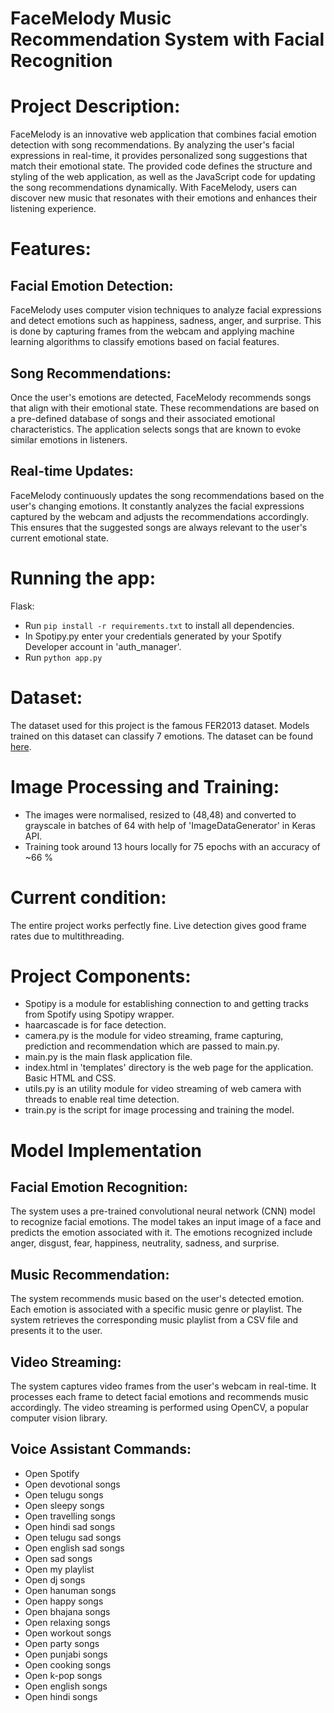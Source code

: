 # FaceMelody Music Recommendation System with Facial Recognition

# Project Description:
FaceMelody is an innovative web application that combines facial emotion detection with song recommendations. By analyzing the user's facial expressions in real-time, it provides personalized song suggestions that match their emotional state. The provided code defines the structure and styling of the web application, as well as the JavaScript code for updating the song recommendations dynamically. With FaceMelody, users can discover new music that resonates with their emotions and enhances their listening experience.

# Features:
## Facial Emotion Detection: 
FaceMelody uses computer vision techniques to analyze facial expressions and detect emotions such as happiness, sadness, anger, and surprise. This is done by capturing frames from the webcam and applying machine learning algorithms to classify emotions based on facial features.

## Song Recommendations: 
Once the user's emotions are detected, FaceMelody recommends songs that align with their emotional state. These recommendations are based on a pre-defined database of songs and their associated emotional characteristics. The application selects songs that are known to evoke similar emotions in listeners.

## Real-time Updates: 
FaceMelody continuously updates the song recommendations based on the user's changing emotions. It constantly analyzes the facial expressions captured by the webcam and adjusts the recommendations accordingly. This ensures that the suggested songs are always relevant to the user's current emotional state.

# Running the app:
Flask: 
- Run <code>pip install -r requirements.txt</code> to install all dependencies.
- In Spotipy.py enter your credentials generated by your Spotify Developer account in 'auth_manager'.
- Run <code>python app.py</code>

# Dataset:
The dataset used for this project is the famous FER2013 dataset. Models trained on this dataset can classify 7 emotions. The dataset can be found <a href = "https://www.kaggle.com/msambare/fer2013">here</a>.

# Image Processing and Training:
- The images were normalised, resized to (48,48) and converted to grayscale in batches of 64 with help of 'ImageDataGenerator' in Keras API.
- Training took around 13 hours locally for 75 epochs with an accuracy of ~66 %

# Current condition:
The entire project works perfectly fine. Live detection gives good frame rates due to multithreading.

# Project Components:
- Spotipy is a module for establishing connection to and getting tracks from Spotify using Spotipy wrapper.
- haarcascade is for face detection.
- camera.py is the module for video streaming, frame capturing, prediction and recommendation which are passed to main.py.
- main.py is the main flask application file.
- index.html in 'templates' directory is the web page for the application. Basic HTML and CSS.
- utils.py is an utility module for video streaming of web camera with threads to enable real time detection.
- train.py is the script for image processing and training the model.

# Model Implementation 
## Facial Emotion Recognition: 
The system uses a pre-trained convolutional neural network (CNN) model to recognize facial emotions. The model takes an input image of a face and predicts the emotion associated with it. The emotions recognized include anger, disgust, fear, happiness, neutrality, sadness, and surprise.

## Music Recommendation: 
The system recommends music based on the user's detected emotion. Each emotion is associated with a specific music genre or playlist. The system retrieves the corresponding music playlist from a CSV file and presents it to the user.

## Video Streaming: 
The system captures video frames from the user's webcam in real-time. It processes each frame to detect facial emotions and recommends music accordingly. The video streaming is performed using OpenCV, a popular computer vision library.

## Voice Assistant Commands:

- Open Spotify
- Open devotional songs
- Open telugu songs
- Open sleepy songs
- Open travelling songs
- Open hindi sad songs
- Open telugu sad songs
- Open english sad songs
- Open sad songs
- Open my playlist
- Open dj songs
- Open hanuman songs
- Open happy songs
- Open bhajana songs
- Open relaxing songs
- Open workout songs
- Open party songs
- Open punjabi songs
- Open cooking songs
- Open k-pop songs
- Open english songs
- Open hindi songs


